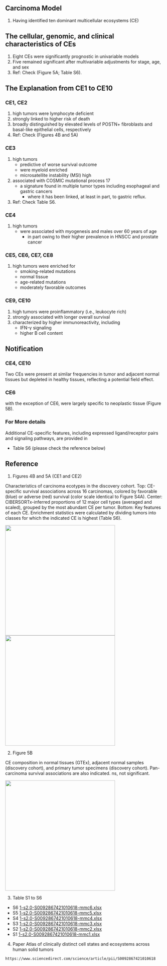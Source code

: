 ## Carcinoma Model
1. Having identified ten dominant multicellular ecosystems (CE)

## The cellular, genomic, and clinical characteristics of CEs
1. Eight CEs were significantly prognostic in univariable models
2. Five remained significant after multivariable adjustments for stage, age, and sex
3. Ref: Check (Figure 5A; Table S6).

## The Explanation from CE1 to CE10
### CE1, CE2
1. high tumors were lymphocyte deficient
2. strongly linked to higher risk of death
3. broadly distinguished by elevated levels of POSTN+ fibroblasts and basal-like epithelial cells, respectively
4. Ref: Check (Figures 4B and 5A)

### CE3
1. high tumors
   * predictive of worse survival outcome
   * were myeloid enriched
   * microsatellite instability (MSI) high
2. associated with COSMIC mutational process 17
   * a signature found in multiple tumor types including esophageal and gastric cancers
     * where it has been linked, at least in part, to gastric reflux.
3. Ref: Check Table S6.

### CE4
1. high tumors
   * were associated with myogenesis and males over 60 years of age
     * in part owing to their higher prevalence in HNSCC and prostate cancer

### CE5, CE6, CE7, CE8
1. high tumors were enriched for
      * smoking-related mutations
      * normal tissue
      * age-related mutations
      * moderately favorable outcomes

### CE9, CE10
1. high tumors were proinflammatory (i.e., leukocyte rich)
2. strongly associated with longer overall survival
3. characterized by higher immunoreactivity, including
   * IFN-γ signaling
   * higher B cell content

## Notification
### CE4, CE10
Two CEs were present at similar frequencies in tumor and adjacent normal tissues but depleted in
healthy tissues, reflecting a potential field effect.

### CE6
with the exception of CE6, were largely specific to neoplastic tissue (Figure 5B).

### For More details
Additional CE-specific features, including expressed ligand/receptor pairs and signaling pathways, are provided in
* Table S6 (please check the reference below)


## Reference
1. Figures 4B and 5A (CE1 and CE2)

Characteristics of carcinoma ecotypes in the discovery cohort. Top: CE-specific survival associations across 16 carcinomas, colored by favorable (blue) or
adverse (red) survival (color scale identical to Figure S4A). Center: CIBERSORTx-inferred proportions of 12 major cell types (averaged and scaled), grouped by
the most abundant CE per tumor. Bottom: Key features of each CE. Enrichment statistics were calculated by dividing tumors into classes for which the indicated
CE is highest (Table S6).

<img src="https://github.com/user-attachments/assets/c724c0c8-55aa-4023-a127-d12ce3a29180" width="350">

<img src="https://github.com/user-attachments/assets/8dec12c3-e01f-4b8e-b87a-6d71b9384df2" width="350">

2. Figure 5B

CE composition in normal tissues (GTEx), adjacent normal samples (discovery cohort), and primary tumor specimens (discovery cohort). Pan-carcinoma
survival associations are also indicated. ns, not significant.

<img src="https://github.com/user-attachments/assets/6d87b0f9-8e82-4596-b6b4-043a0f437e40" width="350">


3. Table S1 to S6
  * S6
[1-s2.0-S0092867421010618-mmc6.xlsx](https://github.com/user-attachments/files/18710374/1-s2.0-S0092867421010618-mmc6.xlsx)
  * S5
[1-s2.0-S0092867421010618-mmc5.xlsx](https://github.com/user-attachments/files/18710373/1-s2.0-S0092867421010618-mmc5.xlsx)
  * S4
[1-s2.0-S0092867421010618-mmc4.xlsx](https://github.com/user-attachments/files/18710372/1-s2.0-S0092867421010618-mmc4.xlsx)
  * S3
[1-s2.0-S0092867421010618-mmc3.xlsx](https://github.com/user-attachments/files/18710371/1-s2.0-S0092867421010618-mmc3.xlsx)
  * S2
[1-s2.0-S0092867421010618-mmc2.xlsx](https://github.com/user-attachments/files/18710370/1-s2.0-S0092867421010618-mmc2.xlsx)
  * S1
[1-s2.0-S0092867421010618-mmc1.xlsx](https://github.com/user-attachments/files/18710369/1-s2.0-S0092867421010618-mmc1.xlsx)

4. Paper
Atlas of clinically distinct cell states and ecosystems across human solid tumors
```
https://www.sciencedirect.com/science/article/pii/S0092867421010618
```
